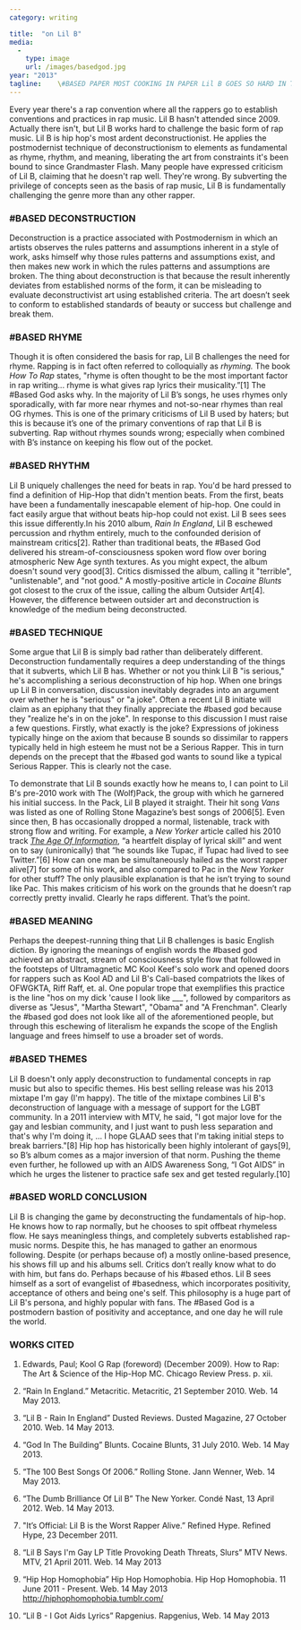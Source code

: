 ```yaml
---
category: writing

title:  "on Lil B"
media:
  -
    type: image
    url: /images/basedgod.jpg
year: "2013"
tagline:    \#BASED PAPER MOST COOKING IN PAPER Lil B GOES SO HARD IN THIS ONE
---
```

Every year there's a rap convention where all the rappers go to establish conventions and practices in rap music. Lil B hasn't attended since 2009. Actually there isn't, but Lil B works hard to challenge the basic form of rap music. Lil B is hip hop's most ardent deconstructionist. He applies the postmodernist technique of deconstructionism to elements as fundamental as rhyme, rhythm, and meaning, liberating the art from constraints it's been bound to since Grandmaster Flash. Many people have expressed criticism of Lil B, claiming that he doesn't rap well. They're wrong. By subverting the privilege of concepts seen as the basis of rap music, Lil B is fundamentally challenging the genre more than any other rapper.

### #BASED DECONSTRUCTION

Deconstruction is a practice associated with Postmodernism in which an artists observes the rules patterns and assumptions inherent in a style of work, asks himself why those rules patterns and assumptions exist, and then makes new work in which the rules patterns and assumptions are broken. The thing about deconstruction is that because the result inherently deviates from established norms of the form, it can be misleading to evaluate deconstructivist art using established criteria. The art doesn’t seek to conform to established standards of beauty or success but challenge and break them.

<!--more-->

### #BASED RHYME

Though it is often considered the basis for rap, Lil B challenges the need for rhyme. Rapping is in fact often referred to colloquially as *rhyming.* The book *How To Rap* states, "rhyme is often thought to be the most important factor in rap writing... rhyme is what gives rap lyrics their musicality.”[1] The #Based God asks why. In the majority of Lil B’s songs, he uses rhymes only sporadically, with far more near rhymes and not-so-near rhymes than real OG rhymes. This is one of the primary criticisms of Lil B used by haters; but this is because it’s one of the primary conventions of rap that Lil B is subverting. Rap without rhymes sounds wrong; especially when combined with B’s instance on keeping his flow out of the pocket.

### #BASED RHYTHM

Lil B uniquely challenges the need for beats in rap. You'd be hard pressed to find a definition of Hip-Hop that didn't mention beats. From the first, beats have been a fundamentally inescapable element of hip-hop. One could in fact easily argue that without beats hip-hop could not exist. Lil B sees sees this issue differently.In his 2010 album, *Rain In England*, Lil B eschewed percussion and rhythm entirely, much to the confounded derision of mainstream critics[2]. Rather than traditional beats, the #Based God delivered his stream-of-consciousness spoken word flow over boring atmospheric New Age synth textures. As you might expect, the album doesn't sound very good[3]. Critics dismissed the album, calling it "terrible", "unlistenable", and "not good." A mostly-positive article in *Cocaine Blunts* got closest to the crux of the issue, calling the album  Outsider Art[4]. However, the difference between outsider art and deconstruction is knowledge of the medium being deconstructed.

### #BASED TECHNIQUE

Some argue that Lil B is simply bad rather than deliberately different. Deconstruction fundamentally requires a deep understanding of the things that it subverts, which Lil B has. Whether or not you think Lil B "is serious," he's accomplishing a serious deconstruction of hip hop.  When one brings up Lil B in conversation, discussion inevitably degrades into an argument over whether he is "serious" or "a joke". Often a recent Lil B initiate will claim as an epiphany that they finally appreciate the #based god because they "realize he's in on the joke". In response to this discussion I must raise a few questions. Firstly, what exactly is the joke? Expressions of jokiness typically hinge on the axiom that because B sounds so dissimilar to rappers typically held in high esteem he must not be a Serious Rapper. This in turn depends on the precept that the #based god wants to sound like a typical Serious Rapper. This is clearly not the case.

To demonstrate that Lil B sounds exactly how he means to, I can point to Lil B's pre-2010 work with The (Wolf)Pack, the group with which he garnered his initial success. In the Pack, Lil B played it straight. Their hit song *Vans* was listed as one of Rolling Stone Magazine’s best songs of 2006[5]. Even since then, B has occasionally dropped a normal, listenable, track with strong flow and writing. For example, a *New Yorker* article called his 2010 track [*The Age Of Information*](http://www.youtube.com/watch?feature=player_embedded&v=corY-FZAZog#at=47), “a heartfelt display of lyrical skill” and went on to say (unironically) that “he sounds like Tupac, if Tupac had lived to see Twitter.”[6] How can one man be simultaneously hailed as the worst rapper alive[7] for some of his work, and also compared to Pac in the *New Yorker* for other stuff? The only plausible explanation is that he isn’t trying to sound like Pac. This makes criticism of his work on the grounds that he doesn’t rap correctly pretty invalid. Clearly he raps different. That’s the point.

### #BASED MEANING

Perhaps the deepest-running thing that Lil B challenges is basic English diction. By ignoring the meanings of english words the #based god achieved an abstract, stream of consciousness style flow that followed in the footsteps of Ultramagnetic MC Kool Keef's solo work and opened doors for rappers such as Kool AD and Lil B's Cali-based compatriots the likes of OFWGKTA, Riff Raff, et. al. One popular trope that exemplifies this practice is the line "hos on my dick 'cause I look like ___", followed by comparitors as diverse as "Jesus", "Martha Stewart", "Obama" and "A Frenchman". Clearly the #based god does not look like all of the aforementioned people, but through this eschewing of literalism he expands the scope of the English language and frees himself to use a broader set of words.

### #BASED THEMES

Lil B doesn't only apply deconstruction to fundamental concepts in rap music but also to specific themes. His best selling release was his 2013 mixtape I'm gay (I'm happy). The title of the mixtape combines Lil B's deconstruction of language with a message of support for the LGBT community. In a 2011 interview with MTV, he said,  "I got major love for the gay and lesbian community, and I just want to push less separation and that's why I'm doing it, … I hope GLAAD sees that I'm taking initial steps to break barriers."[8] Hip hop has historically been highly intolerant of gays[9], so B’s album comes as a major inversion of that norm. Pushing the theme even further, he followed up with an AIDS Awareness Song, “I Got AIDS” in which he urges the listener to practice safe sex and get tested regularly.[10]

### #BASED WORLD CONCLUSION

Lil B is changing the game by deconstructing the fundamentals of hip-hop. He knows how to rap normally, but he chooses to spit offbeat rhymeless flow. He says meaningless things, and completely subverts established rap-music norms. Despite this, he has managed to gather an enormous following. Despite (or perhaps because of) a mostly online-based presence, his shows fill up and his albums sell. Critics don’t really know what to do with him, but fans do. Perhaps because of his #based ethos. Lil B sees himself as a sort of evangelist of #basedness, which incorporates positivity, acceptance of others and being one's self. This philosophy is a huge part of Lil B's persona, and highly popular with fans. The #Based God is a postmodern bastion of positivity and acceptance, and one day he will rule the world.

### WORKS CITED

1. Edwards, Paul; Kool G Rap (foreword) (December 2009). How to Rap: The Art & Science of the Hip-Hop MC. Chicago Review Press. p. xii.

2. “Rain In England.” Metacritic. Metacritic, 21 September 2010. Web. 14 May 2013.

3. “Lil B - Rain In England” Dusted Reviews. Dusted Magazine, 27 October 2010. Web. 14 May 2013.

4. “God In The Building” Blunts. Cocaine Blunts, 31 July 2010. Web. 14 May 2013.

5. “The 100 Best Songs Of 2006.” Rolling Stone. Jann Wenner, Web. 14 May 2013.

6. “The Dumb Brilliance Of Lil B” The New Yorker. Condé Nast, 13 April 2012. Web. 14 May 2013.

7. "It’s Official: Lil B is the Worst Rapper Alive.” Refined Hype. Refined Hype, 23 December 2011.

8. “Lil B Says I'm Gay LP Title Provoking Death Threats, Slurs” MTV News. MTV, 21 April 2011. Web. 14 May 2013

9. “Hip Hop Homophobia” Hip Hop Homophobia. Hip Hop Homophobia. 11 June 2011 - Present. Web. 14 May 2013 <http://hiphophomophobia.tumblr.com/>

10. “Lil B - I Got Aids Lyrics” Rapgenius. Rapgenius, Web. 14 May 2013
